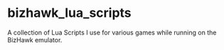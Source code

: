 # bizhawk_lua_scripts
A collection of Lua Scripts I use for various games while running on the BizHawk emulator.
